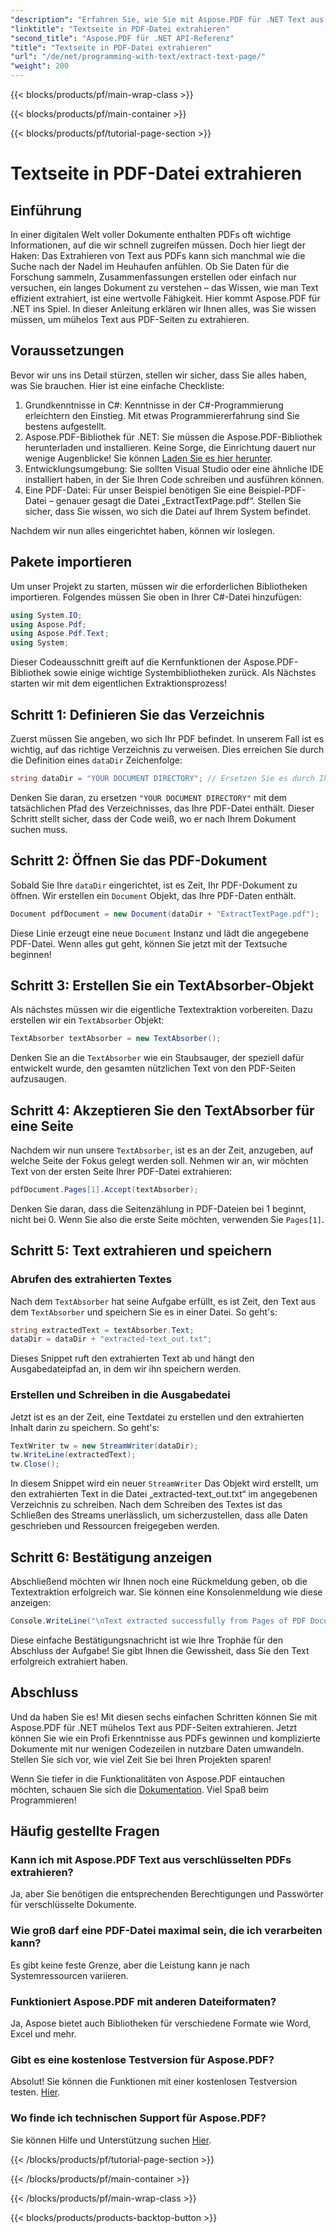 ```yaml
---
"description": "Erfahren Sie, wie Sie mit Aspose.PDF für .NET Text aus einer bestimmten Seite einer PDF-Datei extrahieren."
"linktitle": "Textseite in PDF-Datei extrahieren"
"second_title": "Aspose.PDF für .NET API-Referenz"
"title": "Textseite in PDF-Datei extrahieren"
"url": "/de/net/programming-with-text/extract-text-page/"
"weight": 200
---
```


{{< blocks/products/pf/main-wrap-class >}}

{{< blocks/products/pf/main-container >}}

{{< blocks/products/pf/tutorial-page-section >}}

# Textseite in PDF-Datei extrahieren

## Einführung

In einer digitalen Welt voller Dokumente enthalten PDFs oft wichtige Informationen, auf die wir schnell zugreifen müssen. Doch hier liegt der Haken: Das Extrahieren von Text aus PDFs kann sich manchmal wie die Suche nach der Nadel im Heuhaufen anfühlen. Ob Sie Daten für die Forschung sammeln, Zusammenfassungen erstellen oder einfach nur versuchen, ein langes Dokument zu verstehen – das Wissen, wie man Text effizient extrahiert, ist eine wertvolle Fähigkeit. Hier kommt Aspose.PDF für .NET ins Spiel. In dieser Anleitung erklären wir Ihnen alles, was Sie wissen müssen, um mühelos Text aus PDF-Seiten zu extrahieren.

## Voraussetzungen

Bevor wir uns ins Detail stürzen, stellen wir sicher, dass Sie alles haben, was Sie brauchen. Hier ist eine einfache Checkliste:

1. Grundkenntnisse in C#: Kenntnisse in der C#-Programmierung erleichtern den Einstieg. Mit etwas Programmiererfahrung sind Sie bestens aufgestellt.
2. Aspose.PDF-Bibliothek für .NET: Sie müssen die Aspose.PDF-Bibliothek herunterladen und installieren. Keine Sorge, die Einrichtung dauert nur wenige Augenblicke! Sie können [Laden Sie es hier herunter](https://releases.aspose.com/pdf/net/).
3. Entwicklungsumgebung: Sie sollten Visual Studio oder eine ähnliche IDE installiert haben, in der Sie Ihren Code schreiben und ausführen können.
4. Eine PDF-Datei: Für unser Beispiel benötigen Sie eine Beispiel-PDF-Datei – genauer gesagt die Datei „ExtractTextPage.pdf“. Stellen Sie sicher, dass Sie wissen, wo sich die Datei auf Ihrem System befindet.

Nachdem wir nun alles eingerichtet haben, können wir loslegen.

## Pakete importieren

Um unser Projekt zu starten, müssen wir die erforderlichen Bibliotheken importieren. Folgendes müssen Sie oben in Ihrer C#-Datei hinzufügen:

```csharp
using System.IO;
using Aspose.Pdf;
using Aspose.Pdf.Text;
using System;
```

Dieser Codeausschnitt greift auf die Kernfunktionen der Aspose.PDF-Bibliothek sowie einige wichtige Systembibliotheken zurück. Als Nächstes starten wir mit dem eigentlichen Extraktionsprozess!

## Schritt 1: Definieren Sie das Verzeichnis

Zuerst müssen Sie angeben, wo sich Ihr PDF befindet. In unserem Fall ist es wichtig, auf das richtige Verzeichnis zu verweisen. Dies erreichen Sie durch die Definition eines `dataDir` Zeichenfolge:

```csharp
string dataDir = "YOUR DOCUMENT DIRECTORY"; // Ersetzen Sie es durch Ihren PDF-Pfad
```

Denken Sie daran, zu ersetzen `"YOUR DOCUMENT DIRECTORY"` mit dem tatsächlichen Pfad des Verzeichnisses, das Ihre PDF-Datei enthält. Dieser Schritt stellt sicher, dass der Code weiß, wo er nach Ihrem Dokument suchen muss.

## Schritt 2: Öffnen Sie das PDF-Dokument

Sobald Sie Ihre `dataDir` eingerichtet, ist es Zeit, Ihr PDF-Dokument zu öffnen. Wir erstellen ein `Document` Objekt, das Ihre PDF-Daten enthält.

```csharp
Document pdfDocument = new Document(dataDir + "ExtractTextPage.pdf");
```

Diese Linie erzeugt eine neue `Document` Instanz und lädt die angegebene PDF-Datei. Wenn alles gut geht, können Sie jetzt mit der Textsuche beginnen!

## Schritt 3: Erstellen Sie ein TextAbsorber-Objekt

Als nächstes müssen wir die eigentliche Textextraktion vorbereiten. Dazu erstellen wir ein `TextAbsorber` Objekt:

```csharp
TextAbsorber textAbsorber = new TextAbsorber();
```

Denken Sie an die `TextAbsorber` wie ein Staubsauger, der speziell dafür entwickelt wurde, den gesamten nützlichen Text von den PDF-Seiten aufzusaugen. 

## Schritt 4: Akzeptieren Sie den TextAbsorber für eine Seite

Nachdem wir nun unsere `TextAbsorber`, ist es an der Zeit, anzugeben, auf welche Seite der Fokus gelegt werden soll. Nehmen wir an, wir möchten Text von der ersten Seite Ihrer PDF-Datei extrahieren:

```csharp
pdfDocument.Pages[1].Accept(textAbsorber);
```

Denken Sie daran, dass die Seitenzählung in PDF-Dateien bei 1 beginnt, nicht bei 0. Wenn Sie also die erste Seite möchten, verwenden Sie `Pages[1]`.

## Schritt 5: Text extrahieren und speichern

### Abrufen des extrahierten Textes

Nach dem `TextAbsorber` hat seine Aufgabe erfüllt, es ist Zeit, den Text aus dem `TextAbsorber` und speichern Sie es in einer Datei. So geht's:

```csharp
string extractedText = textAbsorber.Text;
dataDir = dataDir + "extracted-text_out.txt";
```

Dieses Snippet ruft den extrahierten Text ab und hängt den Ausgabedateipfad an, in dem wir ihn speichern werden.

### Erstellen und Schreiben in die Ausgabedatei

Jetzt ist es an der Zeit, eine Textdatei zu erstellen und den extrahierten Inhalt darin zu speichern. So geht's:

```csharp
TextWriter tw = new StreamWriter(dataDir);
tw.WriteLine(extractedText);
tw.Close();
```

In diesem Snippet wird ein neuer `StreamWriter` Das Objekt wird erstellt, um den extrahierten Text in die Datei „extracted-text_out.txt“ im angegebenen Verzeichnis zu schreiben. Nach dem Schreiben des Textes ist das Schließen des Streams unerlässlich, um sicherzustellen, dass alle Daten geschrieben und Ressourcen freigegeben werden.

## Schritt 6: Bestätigung anzeigen

Abschließend möchten wir Ihnen noch eine Rückmeldung geben, ob die Textextraktion erfolgreich war. Sie können eine Konsolenmeldung wie diese anzeigen:

```csharp
Console.WriteLine("\nText extracted successfully from Pages of PDF Document.\nFile saved at " + dataDir);
```

Diese einfache Bestätigungsnachricht ist wie Ihre Trophäe für den Abschluss der Aufgabe! Sie gibt Ihnen die Gewissheit, dass Sie den Text erfolgreich extrahiert haben.

## Abschluss

Und da haben Sie es! Mit diesen sechs einfachen Schritten können Sie mit Aspose.PDF für .NET mühelos Text aus PDF-Seiten extrahieren. Jetzt können Sie wie ein Profi Erkenntnisse aus PDFs gewinnen und komplizierte Dokumente mit nur wenigen Codezeilen in nutzbare Daten umwandeln. Stellen Sie sich vor, wie viel Zeit Sie bei Ihren Projekten sparen!

Wenn Sie tiefer in die Funktionalitäten von Aspose.PDF eintauchen möchten, schauen Sie sich die [Dokumentation](https://reference.aspose.com/pdf/net/). Viel Spaß beim Programmieren!

## Häufig gestellte Fragen

### Kann ich mit Aspose.PDF Text aus verschlüsselten PDFs extrahieren?
Ja, aber Sie benötigen die entsprechenden Berechtigungen und Passwörter für verschlüsselte Dokumente.

### Wie groß darf eine PDF-Datei maximal sein, die ich verarbeiten kann?
Es gibt keine feste Grenze, aber die Leistung kann je nach Systemressourcen variieren.

### Funktioniert Aspose.PDF mit anderen Dateiformaten?
Ja, Aspose bietet auch Bibliotheken für verschiedene Formate wie Word, Excel und mehr.

### Gibt es eine kostenlose Testversion für Aspose.PDF?
Absolut! Sie können die Funktionen mit einer kostenlosen Testversion testen. [Hier](https://releases.aspose.com/).

### Wo finde ich technischen Support für Aspose.PDF?
Sie können Hilfe und Unterstützung suchen [Hier](https://forum.aspose.com/c/pdf/10).

{{< /blocks/products/pf/tutorial-page-section >}}

{{< /blocks/products/pf/main-container >}}

{{< /blocks/products/pf/main-wrap-class >}}

{{< blocks/products/products-backtop-button >}}